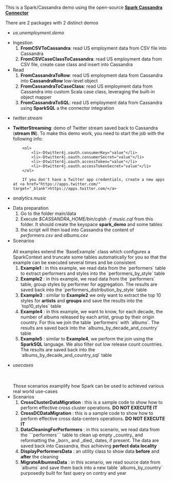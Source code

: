 This is a Spark/Cassandra demo using the open-source **[Spark Cassandra Connector]**

There are 2 packages with 2 distinct demos

* _us.unemployment.demo_
<ul>
    <li> Ingestion
        <ol>
            <li> <strong>FromCSVToCassandra</strong>: read US employment data from CSV file into Cassandra</li>
            <li> <strong>FromCSVCaseClassToCassandra</strong>: read US employment data from CSV file, create case class and insert into Cassandra</li>
        </ol>
    </li>
    <li> Read
        <ol>
            <li> <strong>FromCassandraToRow</strong>: read US employment data from Cassandra into <strong>CassandraRow</strong> low-level object</li>
            <li> <strong>FromCassandraToCaseClass</strong>: read US employment data from Cassandra into custom Scala case class, leveraging the built-in object mapper</li>
            <li> <strong>FromCassandraToSQL</strong>: read US employment data from Cassandra using <strong>SparkSQL</strong> a the connector integration
        </ol>
    </li>        
</ul>

* _twitter.stream_
<ul>
    <li> <strong>TwitterStreaming</strong>: demo of Twitter stream saved back to Cassandra (<strong>stream IN</strong>). To make this demo work, you need to start the job with the following info:

        <ol>
            <li>-Dtwitter4j.oauth.consumerKey="value"</li>
            <li>-Dtwitter4j.oauth.consumerSecret="value"</li>
            <li>-Dtwitter4j.oauth.accessToken="value"</li>
            <li>-Dtwitter4j.oauth.accessTokenSecret="value"</li>
        </ol>
        
        If you don't have a Twitter app credentials, create a new apps at <a href="https://apps.twitter.com/" target="_blank">https://apps.twitter.com/</a>
  </li>
</ul>

* _analytics.music_
<ul>
    <li> Data preparation
        <ol>
            <li> Go to the folder main/data</li>
            <li> Execute <em>$CASSANDRA_HOME/bin/cqlsh -f music.cql</em> from this folder. It should create the keyspace <strong>spark_demo</strong> and some tables </li>
            <li> the script will then load into Cassandra the content of <em>performers.csv</em> and <em>albums.csv</em></li>
        </ol>
    </li>
    <li> Scenarios
        <br/>
        <br/>
        All examples extend the `BaseExample` class which configures a SparkContext and truncate some tables automatically for you
        so that the example can be executed several times and be consistent
        <br/>
        <ol>
            <li> <strong>Example1</strong> : in this example, we read data from the `performers` table to extract performers and styles into the `performers_by_style` table</li>
            <li> <strong>Example2</strong> : in this example, we read data from the `performers` table, group styles by performer for aggregation. The results are saved back into the `performers_distribution_by_style` table</li>
            <li> <strong>Example3</strong> : similar to <strong>Example2</strong> we only want to extract the top 10 styles for <strong>artists</strong> and <strong>groups</strong> and save the results into the `top10_styles` table</li>
            <li> <strong>Example4</strong> : in this example, we want to know, for each decade, the number of albums released by each artist, group by their origin country. For this we join the table `performers` with `albums`. The results are saved back into the `albums_by_decade_and_country` table</li>
            <li> <strong>Example5</strong> : similar to <strong>Example4</strong>, we perform the join using the <strong>SparkSQL</strong> language. We also filter out low release count countries. The results are saved back into the `albums_by_decade_and_country_sql` table</li>                                                
        </ol>
    </li>        
</ul>

* _usecases_ 
<ul>
    <br/>
    <br/>
    Those scenarios examplify how Spark can be used to achieved various real world use-cases
    <br/>
    <li> Scenarios
        <ol>
            <li> <strong>CrossClusterDataMigration</strong> : this is a sample code to show how to perform effective cross cluster operations. <strong>DO NOT EXECUTE IT</strong></li>                                                
            <li> <strong>CrossDCDataMigration</strong> : this is a sample code to show how to perform effective cross data-centers operations. <strong>DO NOT EXECUTE IT</strong></li>
            <li> <strong>DataCleaningForPerformers</strong> : in this scenario, we read data from the ```performers``` table to clean up empty _country_ and reformatting the _born_ and _died_ dates, if present. The data are saved back into Cassandra, thus achieving <strong>perfect data locality</strong></li>
            <li> <strong>DisplayPerformersData</strong> : an utility class to show data <strong>before</strong> and <strong>after</strong> the cleaning</li>
            <li> <strong>MigrateAlbumnsData</strong> : in this scenario, we read source date from `albums` and save them back into a new table `albums_by_country` purposedly built for fast query on contry and year</li>
        </ol>
    </li>        
</ul>
 

[Spark Cassandra Connector]: https://github.com/datastax/spark-cassandra-connector

